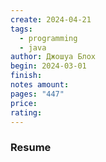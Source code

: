 ```yaml
---
create: 2024-04-21
tags:
  - programming
  - java
author: Джошуа Блох
begin: 2024-03-01
finish: 
notes amount: 
pages: "447"
price: 
rating:
---
```

### Resume

